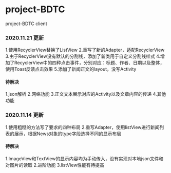 # project-BDTC
 project-BDTC client 

### 2020.11.21 更新
1.使用RecyclerView替换了ListView
2.重写了新的Adapter，适配RecyclerView
3.由于RecyclerView没有默认的分割线，添加了新类用于自定义分割线样式
4.增加了RecyclerView中的四种点击事件，分别对应：标题、作者、日期以及整体，使用Toast反馈点击效果
5.添加了新闻正文的layout，没写Activity
#### 待解决
1.json解析
2.网络功能
3.正文文本展示对应的Activity以及文章内容的传递
4.其他功能


### 2020.11.14 更新
1.使用粗糙的方法写了要求的四种布局
2.重写Adapter，使用listView进行新闻列表的展示，根据News对象的type字段选择不同的显示布局
#### 待解决
1.ImageView和TextView的显示内容均为手动传入，没有实现对本地json文件和对图片的读取
2.进阶功能
3.listView性能有待提高
